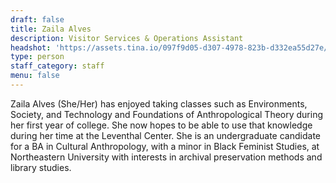 ```yaml
---
draft: false
title: Zaila Alves
description: Visitor Services & Operations Assistant
headshot: 'https://assets.tina.io/097f9d05-d307-4978-823b-d332ea55d27e/Zaila Alves.png'
type: person
staff_category: staff
menu: false
---
```


Zaila Alves (She/Her) has enjoyed taking classes such as Environments, Society, and Technology and Foundations of Anthropological Theory during her first year of college. She now hopes to be able to use that knowledge during her time at the Leventhal Center. She is an undergraduate candidate for a BA in Cultural Anthropology, with a minor in Black Feminist Studies, at Northeastern University with interests in archival preservation methods and library studies.   
